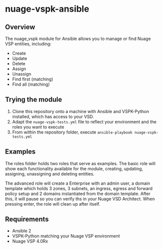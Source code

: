 # nuage-vspk-ansible

## Overview
The nuage_vspk module for Ansible allows you to manage or find Nuage VSP entities, including:

* Create
* Update
* Delete
* Assign
* Unassign
* Find first (matching)
* Find all (matching)

## Trying the module
1. Clone this repository onto a machine with Ansible and VSPK-Python installed, which has access to your VSD.
2. Adapt the ``nuage-vspk-tests.yml`` file to reflect your environment and the roles you want to execute
3. From within the repository folder, execute ``ansible-playbook nuage-vspk-tests.yml``

## Examples
The roles folder holds two roles that serve as examples. The basic role will show each functionality available for the module, creating, updating, assigning, unassigning and deleting entities.

The advanced role will create a Enterprise with an admin user,  a domain template which holds 3 zones, 3 subnets, an ingress, egress and forward policy setup and 2 domains instantiated from the domain template. After this, it will pause so you can verify ths in your Nuage VSD Architect. When pressing enter, the role will clean up after itself.

## Requirements
* Ansible 2
* VSPK-Python matching your Nuage VSP environment
* Nuage VSP 4.0Rx
